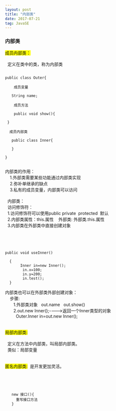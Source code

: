 ```yaml
---
layout: post
title: "内部类"
date: 2017-07-21
tag: JavaSE
---
```




### 内部类

<font style="background-color:Yellow">成员内部类：<br>
</font><br>
  定义在类中的类，称为内部类<br>

```

public class Outer{

    成员变量

   String name;

    成员方法

    public void show(){

 }

  成员内部类 

   public class Inner{

   }

}


```



 内部类的作用：<br>
&nbsp; &nbsp; 1.外部类需要某些功能通过内部类实现<br>
&nbsp; &nbsp; 2.弥补单继承的缺点<br>
&nbsp; &nbsp; 3.私有的成员变量，内部类可以访问<br>
<br>
&nbsp;&nbsp;内部类：<br>
&nbsp;&nbsp;访问修饰符：<br>
  1.访问修饰符可以使用public private  protected  默认<br>
&nbsp;&nbsp;2.内部类属性：this.属性&nbsp; &nbsp; 外部类: 外部类.this.属性<br>
&nbsp;&nbsp;3.内部类在外部类中直接创建对象<br>
   <br>

```



public void useInner()

  {
       Inner in=new Inner();
        in.x=100;
        in.y=200;
        in.test();
  }

```



内部类也可以在外部类外部创建对象：<br>
&nbsp; &nbsp; 步骤:<br>
&nbsp; &nbsp;&nbsp; &nbsp; 1.外部类对象&nbsp; &nbsp;out.name&nbsp; &nbsp;out.show()&nbsp; &nbsp;<br>
&nbsp; &nbsp;&nbsp; &nbsp; 2.out.new Inner();----&gt;返回一个Inner类型的对象<br>
&nbsp; &nbsp;&nbsp; &nbsp;&nbsp; &nbsp;Outer.Inner in=out.new Inner();<br>
<br>
<br>
<font style="background-color:Yellow">局部内部类:<br>
</font>&nbsp; &nbsp;<br>
&nbsp;&nbsp;定义在方法中内部类，叫局部内部类。<br>
&nbsp;&nbsp;类似：局部变量<br>
<br>
<br>
<font style="background-color:Yellow">匿名内部类:</font>&nbsp;&nbsp;是开发更加灵活。<br>
<br>

```



   new 接口(){
     重写接口方法
   }



```

   <br>
&nbsp;&nbsp;<br>
<br>